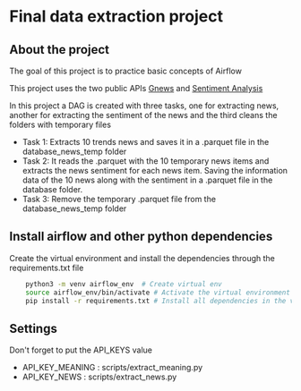 # Final data extraction project

## About the project

The goal of this project is to practice basic concepts of Airflow 

This project uses the two public APIs [Gnews](https://gnews.io/) and [Sentiment Analysis](https://www.meaningcloud.com/products/sentiment-analysis)

In this project a DAG is created with three tasks, one for extracting news, another for extracting the sentiment of the news and the third cleans the folders with temporary files


- Task 1: Extracts 10 trends news and saves it in a .parquet file in the database_news_temp folder
- Task 2: It reads the .parquet with the 10 temporary news items and extracts the news sentiment for each news item. Saving the information data of the 10 news along with the sentiment in a .parquet file in the database folder.
- Task 3: Remove the temporary .parquet file from the database_news_temp folder

## Install airflow and other python dependencies

Create the virtual environment and install the dependencies through the requirements.txt file

```bash
    python3 -m venv airflow_env  # Create virtual env
    source airflow_env/bin/activate # Activate the virtual environment
    pip install -r requirements.txt # Install all dependencies in the virtual environment
```

## Settings

Don't forget to put the API_KEYS value

- API_KEY_MEANING : scripts/extract_meaning.py
- API_KEY_NEWS : scripts/extract_news.py